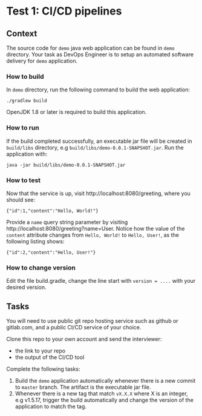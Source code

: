 # Test 1: CI/CD pipelines

## Context
The source code for `demo` java web application can be found in `demo` directory. Your task as DevOps Engineer is to setup an automated software delivery for `demo` application.

### How to build
In `demo` directory, run the following command to build the web application:

    ./gradlew build

OpenJDK 1.8 or later is required to build this application.

### How to run
If the build completed successfully, an executable jar file will be created in `build/libs` directory, e.g `build/libs/demo-0.0.1-SNAPSHOT.jar`. Run the application with:

    java -jar build/libs/demo-0.0.1-SNAPSHOT.jar

### How to test
Now that the service is up, visit http://localhost:8080/greeting, where you should see:

    {"id":1,"content":"Hello, World!"}

Provide a `name` query string parameter by visiting http://localhost:8080/greeting?name=User. Notice how the value of the `content` attribute changes from `Hello, World!` to `Hello, User!`, as the following listing shows:

    {"id":2,"content":"Hello, User!"}

### How to change version
Edit the file build.gradle, change the line start with `version = ....` with your desired version.

## Tasks
You will need to use public git repo hosting service such as github or gitlab.com, and a public CI/CD service of your choice.

Clone this repo to your own account and send the interviewer:
- the link to your repo
- the output of the CI/CD tool

Complete the following tasks:

1. Build the `demo` application automatically whenever there is a new commit to `master` branch. The artifact is the executable jar file.
2. Whenever there is a new tag that match `vX.X.X` where X is an integer, e.g v1.5.17, trigger the build automatically and change the version of the application to match the tag.
